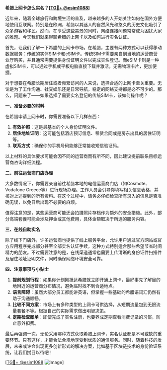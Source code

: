 **希腊上网卡怎么实名？[[TG💪+ @esim1088](https://t.me/s/esim1088)]**

近年来，随着全球旅行和跨境生活的普及，越来越多的人开始关注如何在国外方便地使用互联网。特别是在欧洲，希腊以其迷人的自然风光和悠久的历史文化吸引了众多游客和移民。然而，在享受这些美景的同时，网络连接问题常常成为困扰大家的难题。今天我们就来聊聊希腊的上网卡以及如何进行实名认证。

首先，让我们了解一下希腊的上网卡市场。在希腊，主要有两种方式可以获得移动数据服务：传统的实体SIM卡和eSIM卡。传统SIM卡需要亲自到当地的运营商营业厅购买，并且通常需要提供身份证明文件以完成实名登记。而eSIM卡则是一种虚拟SIM卡，可以通过手机或平板电脑直接下载并激活，无需物理卡片，更加便捷。

对于想要在希腊长期居住或者频繁访问的人来说，选择合适的上网卡至关重要。无论是为了工作沟通、社交娱乐还是日常导航，稳定的网络支持都是必不可少的。那么，问题来了——如果选择了需要实名登记的传统SIM卡，该如何操作呢？

**一、准备必要的材料**

在希腊申请上网卡时，你需要准备以下几样东西：

1. **有效护照**：这是最基本的个人身份证明文件。
2. **居住地址证明**：这可能包括酒店预订信息、租赁合同或是房东出具的居住证明等。
3. **联系方式**：确保你的手机号码能够正常接收短信验证码。

以上材料的具体要求可能会因不同的运营商而有所不同，因此建议提前联系目标运营商咨询详细流程。

**二、前往运营商门店办理**

大多数情况下，你需要亲自前往希腊本地的电信运营商门店（如Cosmote、Vodafone Greece等）进行现场办理。工作人员会引导你填写相关信息表格，并核对上述提到的所有资料。在这个过程中，请务必仔细检查所有录入的信息是否准确无误，以免日后出现不必要的麻烦。

值得注意的是，某些运营商可能还会拍摄照片存档作为额外的安全措施。此外，部分高端套餐可能会涉及押金或其他费用，具体金额取决于所选的服务内容。

**三、在线自助实名**

除了线下门店外，许多运营商也提供了线上服务平台，允许用户通过官方网站或官方应用程序完成部分甚至全部实名认证手续。这种方式特别适合那些希望节省时间精力的朋友。不过需要注意的是，在线渠道通常也需要上传清晰的身份证件扫描件及居住地址证明文件，同时确保网络环境安全可靠。

**四、注意事项与小贴士**

1. **提前规划行程**：如果你计划刚抵达希腊就立即开通上网卡，最好事先了解目的地附近的运营商分布情况，避免临时找不到合适地点。
2. **语言障碍**：虽然大部分员工都能讲英语，但掌握一些基础的希腊语词汇仍然有助于沟通顺畅。
3. **比较不同方案**：市场上有多种类型的上网卡可供选择，从短期流量包到无限流量套餐不等。根据自己的实际需求做出明智决策。
4. **定期检查账单**：即使完成了实名注册，也要养成定期查看消费记录的习惯，防止意外扣费。

最后再强调一次，无论采用哪种方式获取希腊上网卡，实名认证都是不可或缺的重要环节。只有这样，才能合法合规地享受到优质的通信服务。同时，随着科技的发展，未来或许会出现更多创新形式的解决方案，比如基于区块链技术的身份验证系统，让我们拭目以待吧！

[[TG💪+ @esim1088](https://t.me/s/esim1088) ![Image](https://i.postimg.cc/4NQfJmqS/Snipaste-2025-05-13-00-14-12.png)]